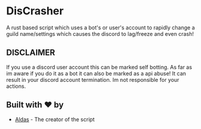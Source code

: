 # DisCrasher
A rust based script which uses a bot's or user's account to rapidly change a guild name/settings which causes the discord to lag/freeze and even crash!

## DISCLAIMER
If you use a discord user account this can be marked self botting. As far as im aware if you do it as a bot it can also be marked as a api abuse! It can result in your discord account termination. Im not responsible for your actions.

## Built with ❤️ by

* [Aldas](https://github.com/AXDZ) - The creator of the script
